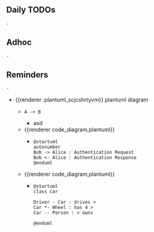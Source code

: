 ## Daily TODOs
	-
## Adhoc
	-
## Reminders
	-
- {{renderer :plantuml_scjcshrtyvm}} plantuml diagram
	- ```plantuml 
	  A -> B
	  ```
		- asd
	- {{renderer code_diagram,plantuml}}
		- ```plantuml
		  @startuml
		  autonumber
		  Bob -> Alice : Authentication Request
		  Bob <- Alice : Authentication Response
		  @enduml
		  ```
	- {{renderer code_diagram,plantuml}}
		- ```plantuml
		  @startuml
		  class Car
		  
		  Driver - Car : drives >
		  Car *- Wheel : has 4 >
		  Car -- Person : < owns
		  
		  @enduml
		  ```